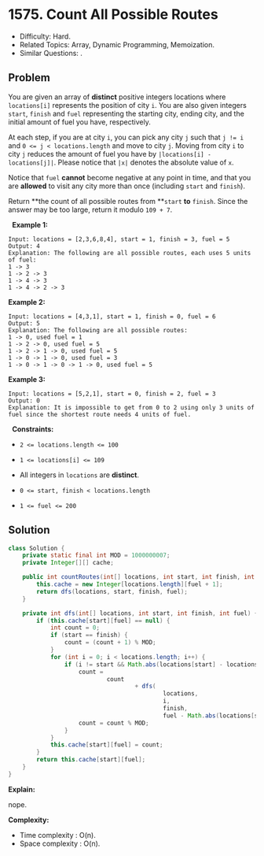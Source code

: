 # 1575. Count All Possible Routes

- Difficulty: Hard.
- Related Topics: Array, Dynamic Programming, Memoization.
- Similar Questions: .

## Problem

You are given an array of **distinct** positive integers locations where ```locations[i]``` represents the position of city ```i```. You are also given integers ```start```, ```finish``` and ```fuel``` representing the starting city, ending city, and the initial amount of fuel you have, respectively.

At each step, if you are at city ```i```, you can pick any city ```j``` such that ```j != i``` and ```0 <= j < locations.length``` and move to city ```j```. Moving from city ```i``` to city ```j``` reduces the amount of fuel you have by ```|locations[i] - locations[j]|```. Please notice that ```|x|``` denotes the absolute value of ```x```.

Notice that ```fuel``` **cannot** become negative at any point in time, and that you are **allowed** to visit any city more than once (including ```start``` and ```finish```).

Return **the count of all possible routes from **```start``` **to** ```finish```. Since the answer may be too large, return it modulo ```109 + 7```.

 
**Example 1:**

```
Input: locations = [2,3,6,8,4], start = 1, finish = 3, fuel = 5
Output: 4
Explanation: The following are all possible routes, each uses 5 units of fuel:
1 -> 3
1 -> 2 -> 3
1 -> 4 -> 3
1 -> 4 -> 2 -> 3
```

**Example 2:**

```
Input: locations = [4,3,1], start = 1, finish = 0, fuel = 6
Output: 5
Explanation: The following are all possible routes:
1 -> 0, used fuel = 1
1 -> 2 -> 0, used fuel = 5
1 -> 2 -> 1 -> 0, used fuel = 5
1 -> 0 -> 1 -> 0, used fuel = 3
1 -> 0 -> 1 -> 0 -> 1 -> 0, used fuel = 5
```

**Example 3:**

```
Input: locations = [5,2,1], start = 0, finish = 2, fuel = 3
Output: 0
Explanation: It is impossible to get from 0 to 2 using only 3 units of fuel since the shortest route needs 4 units of fuel.
```

 
**Constraints:**


	
- ```2 <= locations.length <= 100```
	
- ```1 <= locations[i] <= 109```
	
- All integers in ```locations``` are **distinct**.
	
- ```0 <= start, finish < locations.length```
	
- ```1 <= fuel <= 200```



## Solution

```java
class Solution {
    private static final int MOD = 1000000007;
    private Integer[][] cache;

    public int countRoutes(int[] locations, int start, int finish, int fuel) {
        this.cache = new Integer[locations.length][fuel + 1];
        return dfs(locations, start, finish, fuel);
    }

    private int dfs(int[] locations, int start, int finish, int fuel) {
        if (this.cache[start][fuel] == null) {
            int count = 0;
            if (start == finish) {
                count = (count + 1) % MOD;
            }
            for (int i = 0; i < locations.length; i++) {
                if (i != start && Math.abs(locations[start] - locations[i]) <= fuel) {
                    count =
                            count
                                    + dfs(
                                            locations,
                                            i,
                                            finish,
                                            fuel - Math.abs(locations[start] - locations[i]));
                    count = count % MOD;
                }
            }
            this.cache[start][fuel] = count;
        }
        return this.cache[start][fuel];
    }
}
```

**Explain:**

nope.

**Complexity:**

* Time complexity : O(n).
* Space complexity : O(n).
